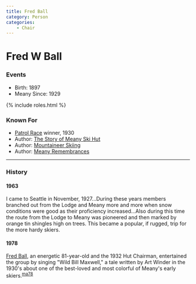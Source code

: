 ```yaml
---
title: Fred Ball
category: Person
categories:
    - Chair
---
```

# Fred W Ball
### Events
- Birth: 1897
- Meany Since: 1929

{% include roles.html %}

### Known For
- [Patrol Race](/Event/Patrol-Race) winner, 1930
- Author: [The Story of Meany Ski Hut][ma56]
- Author: [Mountaineer Skiing][ma63]
- Author: [Meany Remembrances](/History/The-Mountaineer#March-1979)

---
### History

#### 1963

I came to Seattle in November, 1927...During these years members branched out from the Lodge and Meany more and more when snow conditions were good as their proficiency increased...Also during this time the route from the Lodge to Meany was pioneered and then marked by orange tin shingles high on trees. This became a popular, if rugged, trip for the more hardy skiers.

#### 1978

[Fred Ball](/Person/Fred-Ball), an energetic 81-year-old and the 1932 Hut Chairman, entertained the group by singing "Wild Bill Maxwell," a tale written by Art Winder in the 1930's about one of the best-loved and most colorful of Meany's early skiers.<sup>[ma78][]</sup>

[ma56]: /Mountaineer-Annual#1956
[ma63]: /Mountaineer-Annual#1963
[ma78]: /Mountaineer-Annual#1978